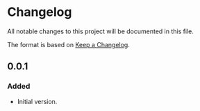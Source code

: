 # Changelog

All notable changes to this project will be documented in this file.

The format is based on [Keep a Changelog](https://keepachangelog.com/en/1.1.0/).

## 0.0.1

### Added

- Initial version.
